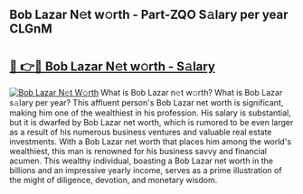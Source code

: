 ## Bob Lazar N𝚎t w𝚘rth - Part-ZQO S𝚊lary per year CLGnM

# <h2><a href="http://gc4mtx.nevu.top/?p=Bob+Lazar">🔗 👉🔴 Bob Lazar N𝚎t w𝚘rth - S𝚊lary</a></h2>

[![Bob Lazar N𝚎t W𝚘rth](https://i.imgur.com/Oavwk0R.jpeg)](http://gc4mtx.nevu.top/?p=Bob+Lazar)
What is Bob Lazar n𝚎t w𝚘rth? What is Bob Lazar s𝚊lary per year?
This affluent person's Bob Lazar net worth is significant, making him one of the wealthiest in his profession. His salary is substantial, but it is dwarfed by Bob Lazar net worth, which is rumored to be even larger as a result of his numerous business ventures and valuable real estate investments. With a Bob Lazar net worth that places him among the world's wealthiest, this man is renowned for his business savvy and financial acumen. This wealthy individual, boasting a Bob Lazar net worth in the billions and an impressive yearly income, serves as a prime illustration of the might of diligence, devotion, and monetary wisdom.
